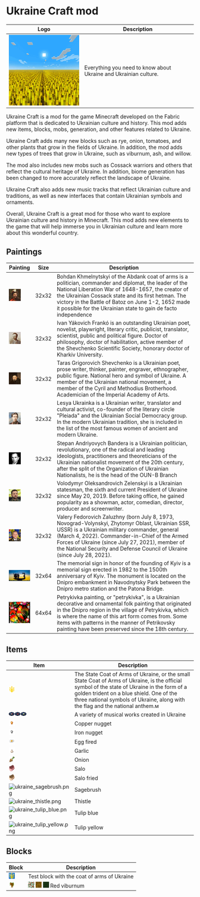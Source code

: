 # Ukraine Craft mod
| Logo                                                              | Description                                                      |
|-------------------------------------------------------------------|------------------------------------------------------------------|
| ![icon.png](src%2Fmain%2Fresources%2Fassets%2Fukraine%2Ficon.png) | Everything you need to know about Ukraine and Ukrainian culture. |

Ukraine Craft is a mod for the game Minecraft developed on the Fabric platform that is dedicated to Ukrainian culture and history. This mod adds new items, blocks, mobs, generation, and other features related to Ukraine.

Ukraine Craft adds many new blocks such as rye, onion, tomatoes, and other plants that grow in the fields of Ukraine. In addition, the mod adds new types of trees that grow in Ukraine, such as viburnum, ash, and willow.

The mod also includes new mobs such as Cossack warriors and others that reflect the cultural heritage of Ukraine. In addition, biome generation has been changed to more accurately reflect the landscape of Ukraine.

Ukraine Craft also adds new music tracks that reflect Ukrainian culture and traditions, as well as new interfaces that contain Ukrainian symbols and ornaments.

Overall, Ukraine Craft is a great mod for those who want to explore Ukrainian culture and history in Minecraft. This mod adds new elements to the game that will help immerse you in Ukrainian culture and learn more about this wonderful country.

## Paintings
| Painting | Size | Description |
|----------|-|-|
|![bohdan.png](src%2Fmain%2Fresources%2Fassets%2Fukraine%2Ftextures%2Fpainting%2Fbohdan.png)| 32x32 | Bohdan Khmelnytskyi of the Abdank coat of arms is a politician, commander and diplomat, the leader of the National Liberation War of 1648-1657, the creator of the Ukrainian Cossack state and its first hetman. The victory in the Battle of Batoz on June 1-2, 1652 made it possible for the Ukrainian state to gain de facto independence |
|![ivan.png](src%2Fmain%2Fresources%2Fassets%2Fukraine%2Ftextures%2Fpainting%2Fivan.png)| 32x32 |Ivan Yákovich Frankó is an outstanding Ukrainian poet, novelist, playwright, literary critic, publicist, translator, scientist, public and political figure. Doctor of philosophy, doctor of habilitation, active member of the Shevchenko Scientific Society, honorary doctor of Kharkiv University.|
|![taras.png](src%2Fmain%2Fresources%2Fassets%2Fukraine%2Ftextures%2Fpainting%2Ftaras.png)|32x32|Taras Grigorovich Shevchenko is a Ukrainian poet, prose writer, thinker, painter, engraver, ethnographer, public figure. National hero and symbol of Ukraine. A member of the Ukrainian national movement, a member of the Cyril and Methodius Brotherhood. Academician of the Imperial Academy of Arts.|
|![lesya.png](src%2Fmain%2Fresources%2Fassets%2Fukraine%2Ftextures%2Fpainting%2Flesya.png)|32x32|Lesya Ukrainka is a Ukrainian writer, translator and cultural activist, co-founder of the literary circle "Pleiada" and the Ukrainian Social Democracy group. In the modern Ukrainian tradition, she is included in the list of the most famous women of ancient and modern Ukraine.|
|![bandera.png](src%2Fmain%2Fresources%2Fassets%2Fukraine%2Ftextures%2Fpainting%2Fbandera.png)|32x32|Stepan Andriyovych Bandera is a Ukrainian politician, revolutionary, one of the radical and leading ideologists, practitioners and theoreticians of the Ukrainian nationalist movement of the 20th century, after the split of the Organization of Ukrainian Nationalists, he is the head of the OUN-B Branch|
|![zelenskiy.png](src%2Fmain%2Fresources%2Fassets%2Fukraine%2Ftextures%2Fpainting%2Fzelenskiy.png)|32x32|Volodymyr Oleksandrovich Zelenskyi is a Ukrainian statesman, the sixth and current President of Ukraine since May 20, 2019. Before taking office, he gained popularity as a showman, actor, comedian, director, producer and screenwriter.|
|![valera.png](src%2Fmain%2Fresources%2Fassets%2Fukraine%2Ftextures%2Fpainting%2Fvalera.png)|32x32|Valery Fedorovich Zaluzhny (born July 8, 1973, Novograd-Volynskyi, Zhytomyr Oblast, Ukrainian SSR, USSR) is a Ukrainian military commander, general (March 4, 2022). Commander-in-Chief of the Armed Forces of Ukraine (since July 27, 2021), member of the National Security and Defense Council of Ukraine (since July 28, 2021).|
|![kiev.png](src%2Fmain%2Fresources%2Fassets%2Fukraine%2Ftextures%2Fpainting%2Fkiev.png)| 32x64 |The memorial sign in honor of the founding of Kyiv is a memorial sign erected in 1982 to the 1500th anniversary of Kyiv. The monument is located on the Dnipro embankment in Navodnytsky Park between the Dnipro metro station and the Patona Bridge.|
|![piven.png](src%2Fmain%2Fresources%2Fassets%2Fukraine%2Ftextures%2Fpainting%2Fpiven.png)| 64x64 |Petrykivka painting, or "petrykivka", is a Ukrainian decorative and ornamental folk painting that originated in the Dnipro region in the village of Petrykivka, which is where the name of this art form comes from. Some items with patterns in the manner of Petrikovsky painting have been preserved since the 18th century.|

## Items
|Item| Description                                                                                                                                                                                                                                                                 |
|-|-----------------------------------------------------------------------------------------------------------------------------------------------------------------------------------------------------------------------------------------------------------------------------|
|![emblem.png](src%2Fmain%2Fresources%2Fassets%2Fukraine%2Ftextures%2Fitem%2Femblem.png)| The State Coat of Arms of Ukraine, or the small State Coat of Arms of Ukraine, is the official symbol of the state of Ukraine in the form of a golden trident on a blue shield. One of the three national symbols of Ukraine, along with the flag and the national anthem.м |
|![ukraine_soul_music_disc.png](src%2Fmain%2Fresources%2Fassets%2Fukraine%2Ftextures%2Fitem%2Fukraine_soul_music_disc.png)![ukraine_lastivochka_music_disc.png](src%2Fmain%2Fresources%2Fassets%2Fukraine%2Ftextures%2Fitem%2Fukraine_lastivochka_music_disc.png)![ukraine_ambient_music_disc.png](src%2Fmain%2Fresources%2Fassets%2Fukraine%2Ftextures%2Fitem%2Fukraine_ambient_music_disc.png)| A variety of musical works created in Ukraine                                                                                                                                                                                                                               |
|![copper_nugget.png](src%2Fmain%2Fresources%2Fassets%2Fukraine%2Ftextures%2Fitem%2Fcopper_nugget.png)| Copper nugget                                                                                                                                                                                                                                                               |
|![iron_nugget.png](src%2Fmain%2Fresources%2Fassets%2Fukraine%2Ftextures%2Fitem%2Firon_nugget.png)| Iron nugget                                                                                                                                                                                                                                                                 |
|![ukraine_egg_fired.png](src%2Fmain%2Fresources%2Fassets%2Fukraine%2Ftextures%2Fitem%2Ffood%2Fukraine_egg_fired.png)| Egg fired                                                                                                                                                                                                                                                                   |
|![ukraine_garlic.png](src%2Fmain%2Fresources%2Fassets%2Fukraine%2Ftextures%2Fitem%2Ffood%2Fukraine_garlic.png)| Garlic                                                                                                                                                                                                                                                                      |
|![ukraine_onion.png](src%2Fmain%2Fresources%2Fassets%2Fukraine%2Ftextures%2Fitem%2Ffood%2Fukraine_onion.png)| Onion                                                                                                                                                                                                                                                                       |
|![ukraine_salo.png](src%2Fmain%2Fresources%2Fassets%2Fukraine%2Ftextures%2Fitem%2Ffood%2Fukraine_salo.png)| Salo                                                                                                                                                                                                                                                                        |
|![ukraine_salo_fried.png](src%2Fmain%2Fresources%2Fassets%2Fukraine%2Ftextures%2Fitem%2Ffood%2Fukraine_salo_fried.png)| Salo fried                                                                                                                                                                                                                                                                  |
|![ukraine_sagebrush.png](src%2Fmain%2Fresources%2Fassets%2Fukraine%2Ftextures%2Fitem%2Fflowers%2Fukraine_sagebrush.png)| Sagebrush                                                                                                                                                                                                                                                                   |
|![ukraine_thistle.png](src%2Fmain%2Fresources%2Fassets%2Fukraine%2Ftextures%2Fitem%2Fflowers%2Fukraine_thistle.png)| Thistle                                                                                                                                                                                                                                                                     |
|![ukraine_tulip_blue.png](src%2Fmain%2Fresources%2Fassets%2Fukraine%2Ftextures%2Fitem%2Fflowers%2Fukraine_tulip_blue.png)| Tulip blue                                                                                                                                                                                                                                                                  |
|![ukraine_tulip_yellow.png](src%2Fmain%2Fresources%2Fassets%2Fukraine%2Ftextures%2Fitem%2Fflowers%2Fukraine_tulip_yellow.png)| Tulip yellow                                                                                                                                                                                                                                                                |
## Blocks
| Block                                                                                                                        | Description                                                                                                                                                                                                                                       |
|------------------------------------------------------------------------------------------------------------------------------|---------------------------------------------------------------------------------------------------------------------------------------------------------------------------------------------------------------------------------------------------|
| ![ukraine_block.png](src%2Fmain%2Fresources%2Fassets%2Fukraine%2Ftextures%2Fblock%2Fukraine_block.png)                       | Test block with the coat of arms of Ukraine                                                                                                                                                                                                       |
| ![red_viburnum_sapling.png](src%2Fmain%2Fresources%2Fassets%2Fukraine%2Ftextures%2Fblock%2Ftrees%2Fred_viburnum_sapling.png) | ![red_viburnum_leaves.png](src%2Fmain%2Fresources%2Fassets%2Fukraine%2Ftextures%2Fblock%2Ftrees%2Fred_viburnum_leaves.png)  ![red_viburnum_log.png](src%2Fmain%2Fresources%2Fassets%2Fukraine%2Ftextures%2Fblock%2Ftrees%2Fred_viburnum_log.png) ![red_viburnum_planks.png](src%2Fmain%2Fresources%2Fassets%2Fukraine%2Ftextures%2Fblock%2Ftrees%2Fred_viburnum_planks.png) Red viburnum|